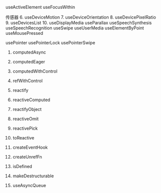 useActiveElement
useFocusWithin


传感器
6. useDeviceMotion
7. useDeviceOrientation
8. useDevicePixelRatio
9. useDevicesList
10. useDisplayMedia
useParallax
useSpeechSynthesis
useSpeechRecognition
useSwipe
useUserMedia
useElementByPoint
useMousePressed

usePointer
usePointerLock
usePointerSwipe

1. computedAsync
2. computedEager
3. computedWithControl

4. refWithControl

1. reactify
2. reactiveComputed
3. reactifyObject
4. reactiveOmit
5. reactivePick
6. toReactive

1. createEventHook
2. createUnrefFn
3. isDefined
4. makeDestructurable
5. useAsyncQueue